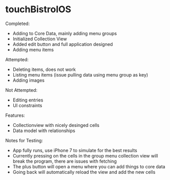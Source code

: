 # touchBistroIOS

Completed:
  - Adding to Core Data, mainly adding menu groups
  - Initialized Collection View
  - Added edit button and full application designed
  - Adding menu items

Attempted:
  - Deleting items, does not work
  - Listing menu items (issue pulling data using menu group as key)
  - Adding images

Not Attempted: 
  - Editing entries
  - UI constraints

Features:
  - Collectionview with nicely desinged cells
  - Data model with relationships

Notes for Testing:
  - App fully runs, use iPhone 7 to simulate for the best results
  - Currently pressing on the cells in the group menu collection view will break the program, there are issues with fetching
  - The plus button will open a menu where you can add things to core data
  - Going back will automatically reload the view and add the new cells

